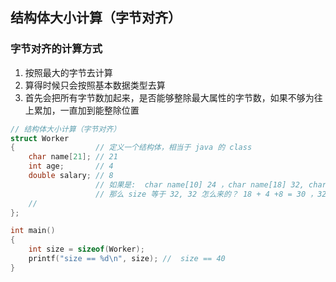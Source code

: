 ## 结构体大小计算（字节对齐）

### 字节对齐的计算方式
1. 按照最大的字节去计算
2. 算得时候只会按照基本数据类型去算
3. 首先会把所有字节数加起来，是否能够整除最大属性的字节数，如果不够为往上累加，一直加到能整除位置

```c
// 结构体大小计算（字节对齐）
struct Worker
{                  // 定义一个结构体，相当于 java 的 class
    char name[21]; // 21
    int age;       // 4
    double salary; // 8
                   // 如果是:  char name[10] 24 ，char name[18] 32, char name[21]
                   // 那么 size 等于 32, 32 怎么来的？ 18 + 4 +8 = 30 ，32
    //
};

int main()
{
    int size = sizeof(Worker);
    printf("size == %d\n", size); //  size == 40
}
```

